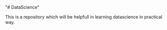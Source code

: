 "# DataScience" 


This is a repository which will be helpfull in learning datascience in practical way.

